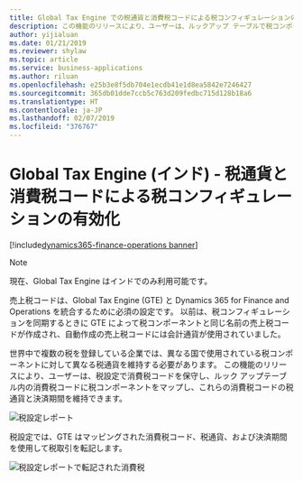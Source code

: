 ```yaml
---
title: Global Tax Engine での税通貨と消費税コードによる税コンフィギュレーションの有効化
description: この機能のリリースにより、ユーザーは、ルックアップ テーブルで税コンポーネントの税通貨を定義することができます。 ユーザーは、税設定で消費税コードを保守し、ルックアップ テーブル内の消費税コードに税コンポーネントをマップし、これらの消費税コードの期間およびレポート コードを保守することもできます。
author: yijialuan
ms.date: 01/21/2019
ms.reviewer: shylaw
ms.topic: article
ms.service: business-applications
ms.author: riluan
ms.openlocfilehash: e25b3e8f5db704e1ecdb41e1d8ea5842e7246427
ms.sourcegitcommit: 365db01dde7ccb5c763d209fedbc715d128b18a6
ms.translationtype: HT
ms.contentlocale: ja-JP
ms.lasthandoff: 02/07/2019
ms.locfileid: "376767"
---
```

#  <a name="global-tax-engine-india---enabling-tax-configuration-with-tax-currency-and-sales-tax-codes"></a>Global Tax Engine (インド) - 税通貨と消費税コードによる税コンフィギュレーションの有効化 
[!include[dynamics365-finance-operations banner](../includes/dynamics365-finance-operations.md)]

> [!NOTE]
> 現在、Global Tax Engine はインドでのみ利用可能です。

売上税コードは、Global Tax Engine (GTE) と Dynamics 365 for Finance and Operations を統合するために必須の設定です。 以前は、税コンフィギュレーションを同期するときに GTE によって税コンポーネントと同じ名前の売上税コードが作成され、自動作成の売上税コードには会計通貨が使用されていました。 

世界中で複数の税を登録している企業では、異なる国で使用されている税コンポーネントに対して異なる税通貨を維持する必要があります。 この機能のリリースにより、ユーザーは、税設定で消費税コードを保守し、ルック アップテーブル内の消費税コードに税コンポーネントをマップし、これらの消費税コードの税通貨と決済期間を維持できます。

![税設定レポート](media/Tax-setup-Reporting.jpg "税設定レポート")

税設定では、GTE はマッピングされた消費税コード、税通貨、および決済期間を使用して税取引を転記します。

![税設定レポートで転記された消費税](media/Tax-setup-Reporting-Posted-Sales-tax.jpg "税設定レポートで転記された消費税")


